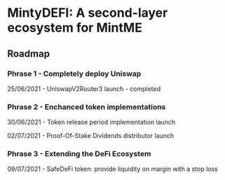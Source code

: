 # MintyDEFI: A second-layer ecosystem for MintME

## Roadmap

### Phrase 1 - Completely deploy Uniswap

25/06/2021 - UniswapV2Router3 launch - completed

### Phrase 2 - Enchanced token implementations

30/06/2021 - Token release period implementation launch

02/07/2021 - Proof-Of-Stake Dividends distributor launch

### Phrase 3 - Extending the DeFi Ecosystem

09/07/2021 - SafeDeFi token: provide liquidity on margin with a stop loss
